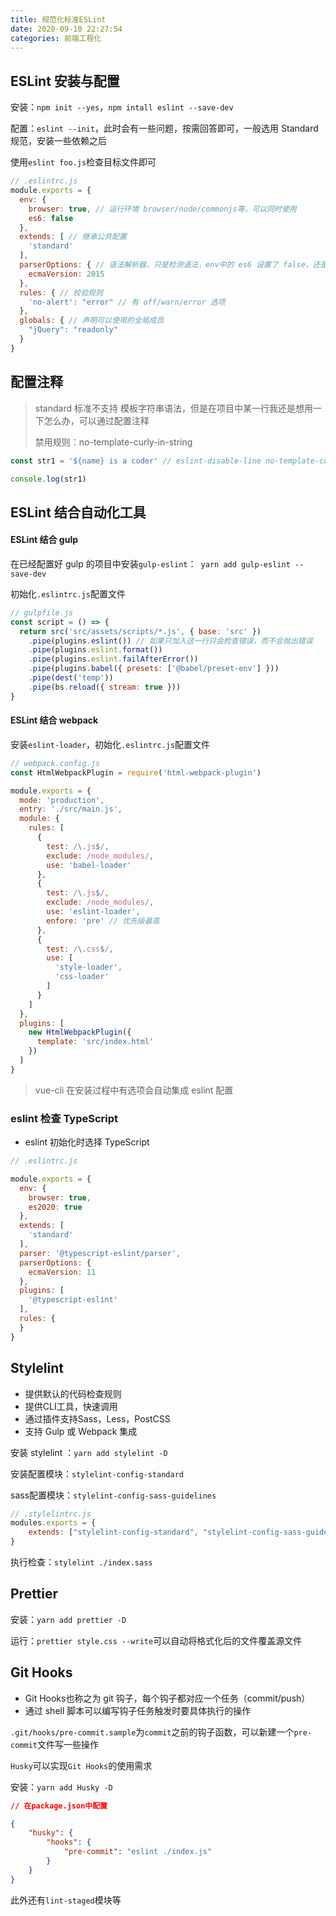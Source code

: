 ```yaml
---
title: 规范化标准ESLint
date: 2020-09-10 22:27:54
categories: 前端工程化
---
```


## ESLint 安装与配置

安装：`npm init --yes`，`npm intall eslint --save-dev`

配置：`eslint --init`，此时会有一些问题，按需回答即可，一般选用 Standard 规范，安装一些依赖之后

使用`eslint foo.js`检查目标文件即可

```js
// .eslintrc.js
module.exports = {
  env: {
    browser: true, // 运行环境 browser/node/commonjs等，可以同时使用
    es6: false
  },
  extends: [ // 继承公共配置
    'standard'
  ],
  parserOptions: { // 语法解析器，只是检测语法，env中的 es6 设置了 false，还是不可用
    ecmaVersion: 2015
  },
  rules: { // 校验规则
    'no-alert': "error" // 有 off/warn/error 选项
  },
  globals: { // 声明可以使用的全局成员
    "jQuery": "readonly"
  }
}
```

## 配置注释

> standard 标准不支持 模板字符串语法，但是在项目中某一行我还是想用一下怎么办，可以通过配置注释
>
> 禁用规则：no-template-curly-in-string

```js
const str1 = '${name} is a coder' // eslint-disable-line no-template-curly-in-string

console.log(str1)
```

## ESLint 结合自动化工具

#### ESLint 结合 gulp

在已经配置好 gulp 的项目中安装`gulp-eslint`：` yarn add gulp-eslint --save-dev`

初始化`.eslintrc.js`配置文件

```js
// gulpfile.js
const script = () => {
  return src('src/assets/scripts/*.js', { base: 'src' })
    .pipe(plugins.eslint()) // 如果只加入这一行只会检查错误，而不会抛出错误
    .pipe(plugins.eslint.format())
    .pipe(plugins.eslint.failAfterError())
    .pipe(plugins.babel({ presets: ['@babel/preset-env'] }))
    .pipe(dest('temp'))
    .pipe(bs.reload({ stream: true }))
}
```

#### ESLint 结合 webpack

安装`eslint-loader`，初始化`.eslintrc.js`配置文件

```js
// webpack.config.js
const HtmlWebpackPlugin = require('html-webpack-plugin')

module.exports = {
  mode: 'production',
  entry: './src/main.js',
  module: {
    rules: [
      {
        test: /\.js$/, 
        exclude: /node_modules/, 
        use: 'babel-loader'
      },
      {
        test: /\.js$/, 
        exclude: /node_modules/, 
        use: 'eslint-loader',
        enfore: 'pre' // 优先级最高
      },
      {
        test: /\.css$/, 
        use: [
          'style-loader',
          'css-loader'
        ]
      }
    ]
  },
  plugins: [
    new HtmlWebpackPlugin({
      template: 'src/index.html'
    })
  ]
}
```

> vue-cli 在安装过程中有选项会自动集成 eslint 配置

### eslint 检查 TypeScript

* eslint 初始化时选择 TypeScript

```js
// .eslintrc.js

module.exports = {
  env: {
    browser: true,
    es2020: true
  },
  extends: [
    'standard'
  ],
  parser: '@typescript-eslint/parser',
  parserOptions: {
    ecmaVersion: 11
  },
  plugins: [
    '@typescript-eslint'
  ],
  rules: {
  }
}
```

## Stylelint

* 提供默认的代码检查规则
* 提供CLI工具，快速调用
* 通过插件支持Sass，Less，PostCSS
* 支持 Gulp 或 Webpack 集成

安装 stylelint ：`yarn add stylelint -D`

安装配置模块：`stylelint-config-standard`

sass配置模块：`stylelint-config-sass-guidelines`

```js
// .stylelintrc.js
modules.exports = {
    extends: ["stylelint-config-standard", "stylelint-config-sass-guidelines"]
}
```

执行检查：`stylelint ./index.sass`

## Prettier

安装：`yarn add prettier -D`

运行：`prettier style.css --write`可以自动将格式化后的文件覆盖源文件

## Git Hooks

* Git Hooks也称之为 git 钩子，每个钩子都对应一个任务（commit/push）
* 通过 shell 脚本可以编写钩子任务触发时要具体执行的操作

`.git/hooks/pre-commit.sample`为`commit`之前的钩子函数，可以新建一个`pre-commit`文件写一些操作

`Husky`可以实现`Git Hooks`的使用需求

 安装：`yarn add Husky -D`

```json
// 在package.json中配置

{
    "husky": {
        "hooks": {
            "pre-commit": "eslint ./index.js"
        }
    }   
}
```

此外还有`lint-staged`模块等